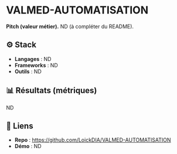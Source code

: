 # VALMED-AUTOMATISATION

**Pitch (valeur métier).** ND (à compléter du README).

## ⚙️ Stack
- **Langages** : ND
- **Frameworks** : ND
- **Outils** : ND

## 📊 Résultats (métriques)
ND

## 🔗 Liens
- **Repo** : https://github.com/LoickDIA/VALMED-AUTOMATISATION
- **Démo** : ND
